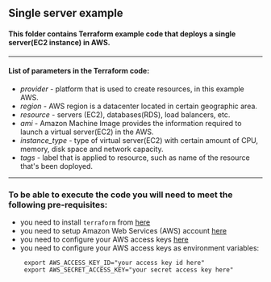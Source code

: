 ## Single server example 

#### This folder contains Terraform example code that deploys a single server(EC2 instance) in AWS.
------------------------------------------------------------------------------------------------

#### List of parameters in the Terraform code:
- *provider* - platform that is used to create resources, in this example AWS.
- *region* - AWS region is a datacenter located in certain geographic area.
- *resource* - servers (EC2), databases(RDS), load balancers, etc. 
- *ami* - Amazon Machine Image provides the information required to launch a virtual server(EC2) in the AWS.
- *instance_type* - type of virtual server(EC2) with certain amount of CPU, memory, disk space and network capacity. 
- *tags* - label that is applied to resource, such as name of the resource that's been doployed. 
------------------------------------------------------------------------------------------------------------------





### To be able to execute the code you will need to meet the following pre-requisites:
- you need to install `terraform` from [here](https://www.terraform.io/downloads.html)
- you need to setup Amazon Web Services (AWS) account [here](https://aws.amazon.com/)
- you need to configure your AWS access keys [here](https://docs.aws.amazon.com/general/latest/gr/aws-sec-cred-types.html#access-keys-and-secret-access-keys)
- you need to configure your AWS access keys as environment variables:
   ```
    export AWS_ACCESS_KEY_ID="your access key id here"
    export AWS_SECRET_ACCESS_KEY="your secret access key here"
   ```
